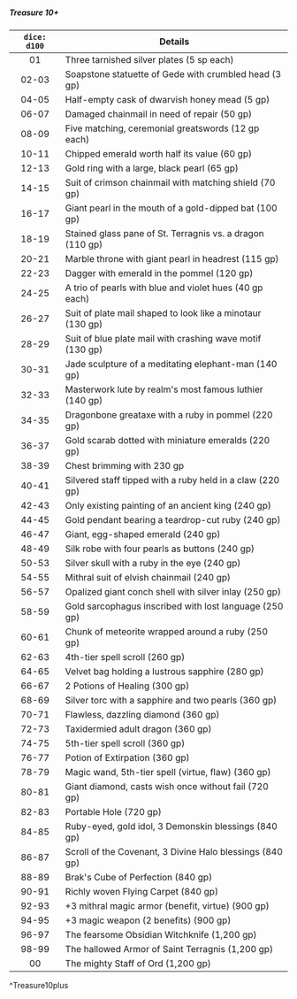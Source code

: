 ##### Treasure 10+
| `dice: d100` | **Details**                                                |
|:------------:| ---------------------------------------------------------- |
|      01      | Three tarnished silver plates (5 sp each)                  |
|    02-03     | Soapstone statuette of Gede with crumbled head (3 gp)      |
|    04-05     | Half-empty cask of dwarvish honey mead (5 gp)              |
|    06-07     | Damaged chainmail in need of repair (50 gp)                |
|    08-09     | Five matching, ceremonial greatswords (12 gp each)         |
|    10-11     | Chipped emerald worth half its value (60 gp)               |
|    12-13     | Gold ring with a large, black pearl (65 gp)                |
|    14-15     | Suit of crimson chainmail with matching shield (70 gp)     |
|    16-17     | Giant pearl in the mouth of a gold-dipped bat (100 gp)     |
|    18-19     | Stained glass pane of St. Terragnis vs. a dragon (110 gp)  |
|    20-21     | Marble throne with giant pearl in headrest (115 gp)        |
|    22-23     | Dagger with emerald in the pommel (120 gp)                 |
|    24-25     | A trio of pearls with blue and violet hues (40 gp each)    |
|    26-27     | Suit of plate mail shaped to look like a minotaur (130 gp) |
|    28-29     | Suit of blue plate mail with crashing wave motif (130 gp)  |
|    30-31     | Jade sculpture of a meditating elephant-man (140 gp)       |
|    32-33     | Masterwork lute by realm's most famous luthier (140 gp)    |
|    34-35     | Dragonbone greataxe with a ruby in pommel (220 gp)         |
|    36-37     | Gold scarab dotted with miniature emeralds (220 gp)        |
|    38-39     | Chest brimming with 230 gp                                 |
|    40-41     | Silvered staff tipped with a ruby held in a claw (220 gp)  |
|    42-43     | Only existing painting of an ancient king (240 gp)         |
|    44-45     | Gold pendant bearing a teardrop-cut ruby (240 gp)          |
|    46-47     | Giant, egg-shaped emerald (240 gp)                         |
|    48-49     | Silk robe with four pearls as buttons (240 gp)             |
|    50-53     | Silver skull with a ruby in the eye (240 gp)               |
|    54-55     | Mithral suit of elvish chainmail (240 gp)                  |
|    56-57     | Opalized giant conch shell with silver inlay (250 gp)      |
|    58-59     | Gold sarcophagus inscribed with lost language (250 gp)     |
|    60-61     | Chunk of meteorite wrapped around a ruby (250 gp)          |
|    62-63     | 4th-tier spell scroll (260 gp)                             |
|    64-65     | Velvet bag holding a lustrous sapphire (280 gp)            |
|    66-67     | 2 Potions of Healing (300 gp)                              |
|    68-69     | Silver torc with a sapphire and two pearls (360 gp)        |
|    70-71     | Flawless, dazzling diamond (360 gp)                        |
|    72-73     | Taxidermied adult dragon (360 gp)                          |
|    74-75     | 5th-tier spell scroll (360 gp)                             |
|    76-77     | Potion of Extirpation (360 gp)                             |
|    78-79     | Magic wand, 5th-tier spell (virtue, flaw) (360 gp)         |
|    80-81     | Giant diamond, casts wish once without fail (720 gp)       |
|    82-83     | Portable Hole (720 gp)                                     |
|    84-85     | Ruby-eyed, gold idol, 3 Demonskin blessings (840 gp)       |
|    86-87     | Scroll of the Covenant, 3 Divine Halo blessings (840 gp)   |
|    88-89     | Brak's Cube of Perfection (840 gp)                         |
|    90-91     | Richly woven Flying Carpet (840 gp)                        |
|    92-93     | +3 mithral magic armor (benefit, virtue) (900 gp)          |
|    94-95     | +3 magic weapon (2 benefits) (900 gp)                      |
|    96-97     | The fearsome Obsidian Witchknife (1,200 gp)                |
|    98-99     | The hallowed Armor of Saint Terragnis (1,200 gp)           |
|      00      | The mighty Staff of Ord (1,200 gp)                         |
^Treasure10plus
